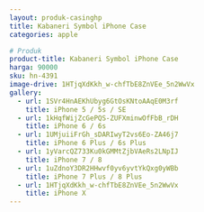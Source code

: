 ```yaml
---
layout: produk-casinghp
title: Kabaneri Symbol iPhone Case
categories: apple

# Produk
product-title: Kabaneri Symbol iPhone Case
harga: 90000
sku: hn-4391
image-drive: 1HTjqXdKkh_w-chfTbE8ZnVEe_5n2WwVx
gallery:
  - url: 1SVr4HnAEKhUbyg6GtOsKNtoAAqE0M3rf
    title: iPhone 5 / 5s / SE
  - url: 1kHqfWijZcGePQS-ZUFXminwOfFbB_rDH
    title: iPhone 6 / 6s
  - url: 1UMjuiiFrGh_sDARIwyT2vs6Eo-ZA46j7
    title: iPhone 6 Plus / 6s Plus
  - url: 1yVarcQZ733Ku0kGMMtZjbVAeRs2LNpIJ
    title: iPhone 7 / 8
  - url: 1uZdnoY3DR2HHwvf0yv6yvtYkQxg0yWBb
    title: iPhone 7 Plus / 8 Plus
  - url: 1HTjqXdKkh_w-chfTbE8ZnVEe_5n2WwVx
    title: iPhone X
---
```

